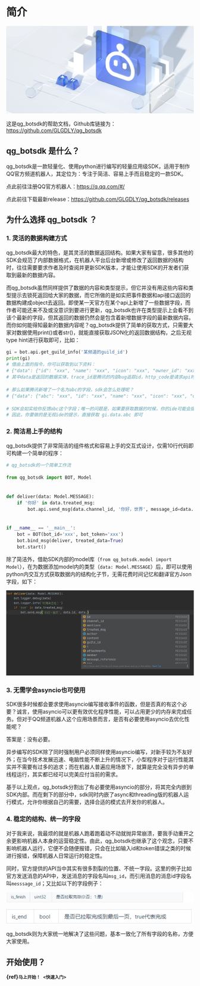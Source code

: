 # 简介

![](https://github.com/GLGDLY/qg_botsdk/blob/master/image/intro0.jpg)

这是qg_botsdk的帮助文档，Github库链接为：<https://github.com/GLGDLY/qg_botsdk>

## qg_botsdk 是什么？

qg_botsdk是一款轻量化、使用python进行编写的轻量应用级SDK，适用于制作QQ官方频道机器人，其定位为：专注于简洁、容易上手而且稳定的一款SDK。

点此前往注册QQ官方机器人：<https://q.qq.com/#/>

点此前往下载最新release：<https://github.com/GLGDLY/qg_botsdk/releases>

## 为什么选择 qg_botsdk ？

### 1. 灵活的数据构建方式

qg_botsdk最大的特色，是其灵活的数据返回结构。如果大家有留意，很多其他的SDK会规范了内部数据格式，在机器人平台后台新增或修改了返回数据的结构时，往往需要要求作者及时查阅并更新SDK版本，才能让使用SDK的开发者们获取到最新的数据内容。

而qg_botsdk虽然同样提供了数据的内容和类型提示，但它并没有用这些内容和类型提示去锁死返回给大家的数据，而它所做的是如实把事件数据和api接口返回的数据构建成object去返回。即使某一天官方在某个api上新增了一些数据字段，而作者可能还来不及或没意识到要进行更新，qg_botsdk也许在类型提示上会看不到该个最新的字段，但其返回的数据仍然会是包含着新增数据字段的最新数据内容。而你如何能得知最新的数据内容呢？qg_botsdk提供了简单的获取方式，只需要大家对数据使用print()或者str()，就能直接获取JSON化的返回数据结构，之后无视type hint进行获取即可，比如：

```python
gi = bot.api.get_guild_info('某频道的guild_id')
print(gi)
# 借由上面的指令，你可以获取到以下资料：
# {"data": {"id": "xxx", "name": "xxx", "icon": "xxx", "owner_id": "xxx", "owner": false, "joined_at": "xxx", "member_count": 11, "max_members": 1200, "description": "xxx"}, "trace_id": "xxx", "http_code": 200, "result": true}
# 其中data是返回的数据实体，trace_id是腾讯的内部bug追踪id，http_code是请求api时返回的状态码，result是sdk帮忙判断的api请求是否成功

# 那么如果腾讯新增了一个名为abc的字段，sdk会怎么处理呢？
# {"data": {"abc": "xxx", "id": "xxx", "name": "xxx", "icon": "xxx", "owner_id": "xxx", "owner": false, "joined_at": "xxx", "member_count": 11, "max_members": 1200, "description": "xxx"}, "trace_id": "xxx", "http_code": 200, "result": true}

# SDK会如实给你反馈abc这个字段；唯一的问题是，如果要获取数据的时候，你的ide可能会提示无相关字段
# 因此，你要做的是无视ide的提示，直接获取 gi.data.abc 即可
```

### 2. 简洁易上手的结构

qg_botsdk提供了非常简洁的组件格式和容易上手的交互式设计，仅需10行代码即可构建一个简单的程序：

```python
# qg_botsdk的一个简单工作流

from qg_botsdk import BOT, Model


def deliver(data: Model.MESSAGE):
    if '你好' in data.treated_msg:
        bot.api.send_msg(data.channel_id, '你好，世界', message_id=data.id)


if __name__ == '__main__':
    bot = BOT(bot_id='xxx', bot_token='xxx')
    bot.bind_msg(deliver, treated_data=True)
    bot.start()
```

除了简洁外，借助SDK内部的model库（`from qg_botsdk.model import Model`），在为数据添加model内的类型（`data: Model.MESSAGE`）后，即可以使用python内交互方式获取数据内的结构化子节，无需花费时间记忆和翻译官方Json字段，如下：

![](https://github.com/GLGDLY/qg_botsdk/blob/master/image/intro1.png)

### 3. 无需学会asyncio也可使用

SDK很多时候都会要求使用asyncio编写接收事件的函数，但是否真的有这个必要？诚言，使用asyncio可以更有效优化程序性能，可以占用更少的内存来完成任务。但对于QQ频道机器人这个应用场景而言，是否有必要使用asyncio去优化性能呢？

答案是：没有必要。

异步编写的SDK除了同时强制用户必须同样使用asyncio编写，对新手较为不友好外；在当今技术发展迅速、电脑性能不断上升的情况下，小型程序对于运行性能其实并不需要有过多的追求；而在机器人普遍应用场景下，就算是完全没有异步的单线程运行，其实都已经可以完美应付当前的需求。

基于以上观点，qg_botsdk分割出了有必要使用asyncio的部分，将其完全内嵌到SDK内部。而在剩下的部分中，sdk同时内嵌了async和threading版的机器人运行模式，允许你根据自己的需要，选择合适的模式去开发你的机器人。

### 4. 稳定的结构、统一的字段

对于我来说，我最烦的就是机器人跑着跑着动不动就抛异常崩溃，要我手动重开之余更影响机器人本身的运营稳定性。由此，qg_botsdk也继承了这个观念，只要不影响机器人运行，它便不会随便报错，只会在比如输入id和token错误之类的时候进行报错，保障机器人日常运行的稳定性。

同时，官方提供的API当中其实有很多割裂的位置、不统一字段。这里的例子比如官方发送消息的API中，发送消息的字段名叫`msg_id`，而引用消息的消息id字段名叫`messsage_id`；又比如以下的字段例子：

![](https://github.com/GLGDLY/qg_botsdk/blob/master/image/intro2.png)

![](https://github.com/GLGDLY/qg_botsdk/blob/master/image/intro3.png)

qg_botsdk则为大家统一地解决了这些问题，基本一致化了所有字段的名称，方便大家使用。

## 开始使用？

**{ref}`马上开始！ <快速入门>`**
